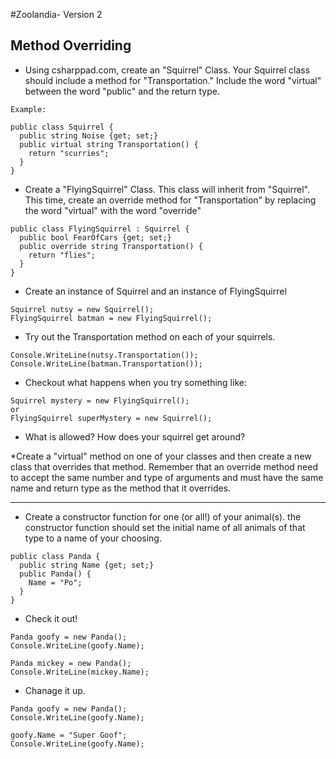 #Zoolandia- Version 2
## Method Overriding

* Using csharppad.com, create an "Squirrel" Class. Your Squirrel class should include a method for "Transportation." Include the word "virtual" between the word "public" and the return type.

```
Example:

public class Squirrel {
  public string Noise {get; set;}
  public virtual string Transportation() {
    return "scurries";
  }
}

```

* Create a "FlyingSquirrel" Class. This class will inherit from "Squirrel". This time, create an override method for "Transportation" by replacing the word "virtual" with the word "override"

```
public class FlyingSquirrel : Squirrel {
  public bool FearOfCars {get; set;}
  public override string Transportation() {
    return "flies";
  }
}

```
* Create an instance of Squirrel and an instance of FlyingSquirrel

```
Squirrel nutsy = new Squirrel();
FlyingSquirrel batman = new FlyingSquirrel();
```

* Try out the Transportation method on each of  your squirrels.
```
Console.WriteLine(nutsy.Transportation());
Console.WriteLine(batman.Transportation());
```

* Checkout what happens when you try something like:
```
Squirrel mystery = new FlyingSquirrel();
or
FlyingSquirrel superMystery = new Squirrel();
```
* What is allowed? How does your squirrel get around?

*Create a "virtual" method on one of your classes and then create a new class that overrides that method. Remember that an override method need to accept the same number and type of arguments and must have the same name and return type as the method that it overrides.

-----

* Create a constructor function for one (or all!) of your animal(s). the constructor function should set the initial name of all animals of that type to a name of your choosing.

```
public class Panda {
  public string Name {get; set;}
  public Panda() {
    Name = "Po";
  }
}
```
* Check it out!
```
Panda goofy = new Panda();
Console.WriteLine(goofy.Name);

Panda mickey = new Panda();
Console.WriteLine(mickey.Name);
```
* Chanage it up.

```
Panda goofy = new Panda();
Console.WriteLine(goofy.Name);

goofy.Name = "Super Goof";
Console.WriteLine(goofy.Name);
```